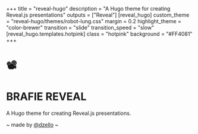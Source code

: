 +++
title = "reveal-hugo"
description = "A Hugo theme for creating Reveal.js presentations"
outputs = ["Reveal"]
[reveal_hugo]
custom_theme = "reveal-hugo/themes/robot-lung.css"
margin = 0.2
highlight_theme = "color-brewer"
transition = "slide"
transition_speed = "slow"
[reveal_hugo.templates.hotpink]
class = "hotpink"
background = "#FF4081"
+++

# 📽️

# BRAFIE REVEAL

A Hugo theme for creating Reveal.js presentations.

~ made by [@dzello](https://dzello.com/) ~
